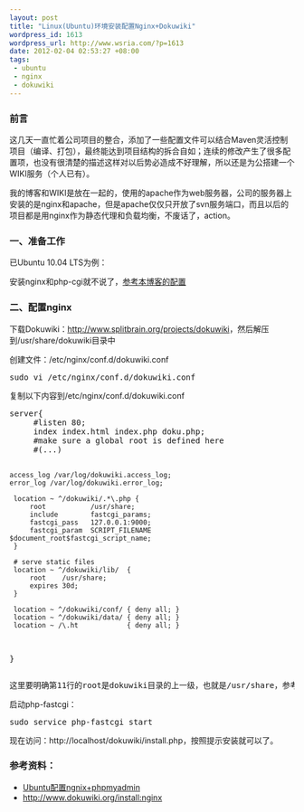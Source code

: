 ```yaml
--- 
layout: post
title: "Linux(Ubuntu)环境安装配置Nginx+Dokuwiki"
wordpress_id: 1613
wordpress_url: http://www.wsria.com/?p=1613
date: 2012-02-04 02:53:27 +08:00
tags: 
 - ubuntu
 - nginx
 - dokuwiki
---
```

<h3>前言</h3>
<p>这几天一直忙着公司项目的整合，添加了一些配置文件可以结合Maven灵活控制项目（编译、打包），最终能达到项目结构的拆合自如；连续的修改产生了很多配置项，也没有很清楚的描述这样对以后势必造成不好理解，所以还是为公搭建一个WIKI服务（个人已有）。</p>
<p>我的博客和WIKI是放在一起的，使用的apache作为web服务器，公司的服务器上安装的是nginx和apache，但是apache仅仅只开放了svn服务端口，而且以后的项目都是用nginx作为静态代理和负载均衡，不废话了，action。

<h3>一、准备工作</h3>
<p>已Ubuntu 10.04 LTS为例：</p>
<p>安装nginx和php-cgi就不说了，<a href="#refers">参考本博客的配置</a></p>

<h3>二、配置nginx</h3>
<p>下载Dokuwiki：<a href="http://www.splitbrain.org/projects/dokuwiki" target="_blank">http://www.splitbrain.org/projects/dokuwiki</a>，然后解压到/usr/share/dokuwiki目录中
</p>
<p>创建文件：/etc/nginx/conf.d/dokuwiki.conf</p>
<pre>sudo vi /etc/nginx/conf.d/dokuwiki.conf</pre>
<p>复制以下内容到/etc/nginx/conf.d/dokuwiki.conf</p>
<pre>
server{
	 #listen 80;
	 index index.html index.php doku.php;
	 #make sure a global root is defined here
	 #(...)

	access_log /var/log/dokuwiki.access_log;
	error_log /var/log/dokuwiki.error_log;

	 location ~ ^/dokuwiki/.*\.php {
	 	 root           /usr/share;
		 include        fastcgi_params;
		 fastcgi_pass   127.0.0.1:9000;
		 fastcgi_param  SCRIPT_FILENAME $document_root$fastcgi_script_name;
	 }

	 # serve static files
	 location ~ ^/dokuwiki/lib/  {
		 root	 /usr/share;
		 expires 30d;
	 }

	 location ~ ^/dokuwiki/conf/ { deny all; }
	 location ~ ^/dokuwiki/data/ { deny all; }
	 location ~ /\.ht            { deny all; }
 }
</pre>

<pre>
这里要明确第11行的root是dokuwiki目录的上一级，也就是/usr/share，参考：<a href="http://sudone.com/nginx/nginx_alias.html" target="_blank">Nginx虚拟目录</a>
</pre>

启动php-fastcgi：
<pre>sudo service php-fastcgi start</pre>
现在访问：http://localhost/dokuwiki/install.php，按照提示安装就可以了。

<h3 id="refers">参考资料：</h3>
<ul>
	<li><a href="http://www.wsria.com/archives/1540" target="_blank">Ubuntu配置ngnix+phpmyadmin</a></li>
	<li><a href="http://www.dokuwiki.org/install:nginx" target="_blank">http://www.dokuwiki.org/install:nginx</a></li>
</ul>





